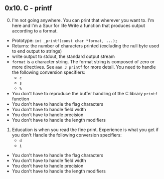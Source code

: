 ## 0x10. C - printf
0. I'm not going anywhere. You can print that wherever you want to. I'm here and I'm a Spur for life
Write a function that produces output according to a format.
  * Prototype: `int _printf(const char *format, ...);`
  * Returns: the number of characters printed (excluding the null byte used to end output to strings)
  * write output to stdout, the standard output stream
  * `format` is a character string. The format string is composed of zero or more directives. See `man 3 printf` for more detail. You need to handle the following conversion specifiers:
    - `c`
    - `s`
    - `%`
  * You don't have to reproduce the buffer handling of the C library `printf` function
  * You don't have to handle the flag characters
  * You don't have to handle field width
  * You don't have to handle precision
  * You don't have to handle the length modifiers
1. Education is when you read the fine print. Experience is what you get if you don't
Handle the following conversion specifiers:
    - `d`
    - `i`
  * You don't have to handle the flag characters
  * You don't have to handle field width
  * You don't have to handle precision
  * You don't have to handle the length modifiers
